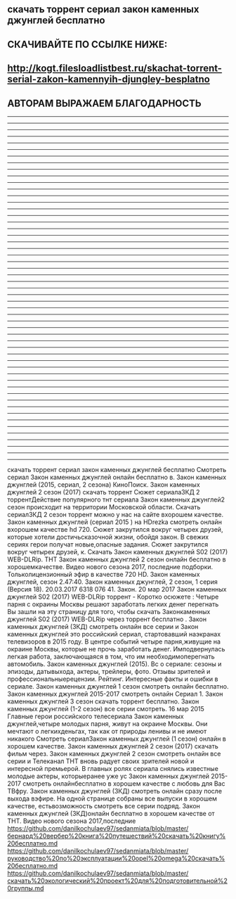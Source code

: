 скачать торрент сериал закон каменных джунглей бесплатно
--------------------------------------------------
СКАЧИВАЙТЕ ПО ССЫЛКЕ НИЖЕ:
--------------------------------------------------
http://kogt.filesloadlistbest.ru/skachat-torrent-serial-zakon-kamennyih-djungley-besplatno
--------------------------------------------------
АВТОРАМ ВЫРАЖАЕМ БЛАГОДАРНОСТЬ
--------------------------------------------------
--------------------------------------------------
--------------------------------------------------
--------------------------------------------------
--------------------------------------------------
--------------------------------------------------
--------------------------------------------------
--------------------------------------------------
--------------------------------------------------
--------------------------------------------------
--------------------------------------------------
--------------------------------------------------
--------------------------------------------------
--------------------------------------------------
--------------------------------------------------
--------------------------------------------------
--------------------------------------------------
--------------------------------------------------
--------------------------------------------------
--------------------------------------------------
--------------------------------------------------
--------------------------------------------------
--------------------------------------------------
--------------------------------------------------
--------------------------------------------------
--------------------------------------------------
--------------------------------------------------
--------------------------------------------------
--------------------------------------------------
--------------------------------------------------
--------------------------------------------------
--------------------------------------------------
--------------------------------------------------
--------------------------------------------------
--------------------------------------------------
--------------------------------------------------
--------------------------------------------------
--------------------------------------------------
--------------------------------------------------
--------------------------------------------------
--------------------------------------------------
--------------------------------------------------
--------------------------------------------------
--------------------------------------------------
--------------------------------------------------
--------------------------------------------------
--------------------------------------------------
--------------------------------------------------
--------------------------------------------------
--------------------------------------------------
--------------------------------------------------
--------------------------------------------------
--------------------------------------------------
--------------------------------------------------
скачать торрент сериал закон каменных джунглей бесплатно Смотреть сериал Закон каменных джунглей онлайн бесплатно в. Закон каменных джунглей (2015, сериал, 2 сезона)  КиноПоиск. Закон каменных джунглей 2 сезон (2017) скачать торрент Сюжет сериалаЗКД 2 торрентДействие популярного тнт сериала Закон каменных джунглей2 сезон происходит на территории Московской области.  Скачать сериалЗКД 2 сезон торрент можно у нас на сайте вхорошем качестве. Закон каменных джунглей (сериал 2015  ) на HDrezka смотреть онлайн вхорошем качестве hd 720. Сюжет закрутился вокруг четырех друзей, которые хотели достичьсказочной жизни, обойдя закон. В свежих сериях герои получат новые,опасные задания. Сюжет закрутился вокруг четырех друзей, к. Скачать Закон каменных джунглей S02 (2017) WEB-DLRip. ТНТ Закон каменных джунглей 2 сезон онлайн бесплатно в хорошемкачестве. Видео нового сезона 2017, последние подборки. Тольколицензионный эфир в качестве 720 HD. Закон каменных джунглей, сезон 2.47:40. Закон каменных джунглей, 2 сезон, 1 серия (Версия 18). 20.03.2017 6318 076 41. Закон. 20 мар 2017  Закон каменных джунглей S02 (2017) WEB-DLRip торрент - Коротко осюжете : Четыре парня с окраины Москвы решают заработать легких денег перегнать  Вы зашли на эту страницу для того, чтобы скачать Законкаменных джунглей S02 (2017) WEB-DLRip через торрент бесплатно . Закон каменных джунглей (ЗКД) смотреть онлайн все серии и
Закон каменных джунглей  это российский сериал, стартовавший наэкранах телевизоров в 2015 году. В центре событий  четыре парня,живущие на окраине Москвы, которые не прочь заработать денег. Имподвернулась легкая работа, заключающаяся в том, что им необходимоперегнать автомобиль. Закон каменных джунглей (2015). Вс о сериале: сезоны и эпизоды, датывыхода, актеры, трейлеры, фото. Отзывы зрителей и профессиональныерецензии. Рейтинг. Интересные факты и ошибки в сериале. Закон каменных джунглей 1 сезон смотреть онлайн бесплатно. Закон каменных джунглей 2015-2017 смотреть онлайн Сериал 1. Закон каменных джунглей 3 сезон скачать торрент бесплатно. Закон каменных джунглей (1-2 сезон) все серии смотреть. 16 мар 2015  Главные герои российского телесериала Закон каменных джунглей,четыре молодых парня, живут на окраине Москвы. Они мечтают о легкихденьгах, так как от природы ленивы и не имеют никакого  Смотреть сериалЗакон каменных джунглей (1 сезон) онлайн в хорошем качестве. Закон каменных джунглей 2 сезон (2017) скачать фильм через. Закон каменных джунглей 2 сезон смотреть онлайн все серии и
Телеканал ТНТ вновь радует своих зрителей новой и интересной премьерой. В главных ролях сериала снялись известные молодые актеры, которыеранее уже ус Закон каменных джунглей 2015-2017 смотреть онлайнбесплатно в хорошем качестве с любовь для Вас ТВфру. Закон каменных джунглей (ЗКД) смотреть онлайн сразу после выхода вэфире. На одной странице собраны все выпуски в хорошем качестве, естьвозможность смотреть все серии подряд. Закон каменных джунглей (ЗКД)онлайн бесплатно в хорошем качестве от ТНТ. Видео нового сезона 2017,последние
https://github.com/danilkochulaev97/sedanmiata/blob/master/бернард%20вербер%20книга%20путешествий%20скачать%20книгу%20бесплатно.md
https://github.com/danilkochulaev97/sedanmiata/blob/master/руководство%20по%20эксплуатации%20opel%20omega%20скачать%20бесплатно.md
https://github.com/danilkochulaev97/sedanmiata/blob/master/скачать%20экологический%20проект%20для%20подготовительной%20группы.md